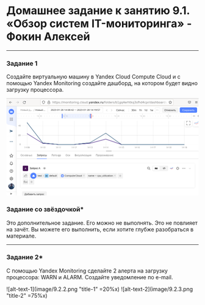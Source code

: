 # Домашнее задание к занятию 9.1. «Обзор систем IT-мониторинга» - Фокин Алексей

---
 
### Задание 1

Создайте виртуальную машину в Yandex Cloud Compute Cloud и с помощью Yandex Monitoring создайте дашборд, на котором будет видно загрузку процессора.

![Название скриншота](image/9.1.png)


### Задание со звёздочкой*
Это дополнительное задание. Его можно не выполнять. Это не повлияет на зачёт. Вы можете его выполнить, если хотите глубже разобраться в материале.

---

### Задание 2*

С помощью Yandex Monitoring сделайте 2 алерта на загрузку процессора: WARN и ALARM. Создайте уведомление по e-mail.

![alt-text-1](image/9.2.2.png "title-1" =20%x) ![alt-text-2](image/9.2.3.png "title-2" =75%x) 





